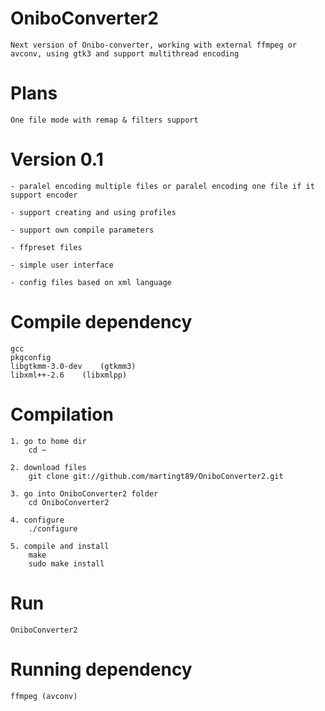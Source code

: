 OniboConverter2
===============

	Next version of Onibo-converter, working with external ffmpeg or avconv, using gtk3 and support multithread encoding
	
Plans
=====

	One file mode with remap & filters support

Version 0.1
===========

	- paralel encoding multiple files or paralel encoding one file if it support encoder
	
	- support creating and using profiles
	
	- support own compile parameters
	
	- ffpreset files

	- simple user interface
	
	- config files based on xml language

Compile dependency
==================
	gcc
	pkgconfig
	libgtkmm-3.0-dev	(gtkmm3)
	libxml++-2.6	(libxmlpp)

Compilation
===========

	1. go to home dir 
		cd ~
	
	2. download files
		git clone git://github.com/martingt89/OniboConverter2.git
	
	3. go into OniboConverter2 folder
		cd OniboConverter2
	
	4. configure
		./configure
	
	5. compile and install
		make
		sudo make install

Run
===

	OniboConverter2
	

Running dependency
==================

	ffmpeg (avconv)

